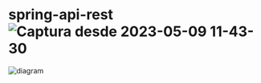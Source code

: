 # spring-api-rest![Captura desde 2023-05-09 11-43-30](https://user-images.githubusercontent.com/49040356/237060211-9ce78dde-340f-4783-b8fa-da86d364dc44.png)
![diagram](https://user-images.githubusercontent.com/49040356/237060322-7412d7ba-87ac-4ca8-9b6d-b26b5ad669d0.png)
